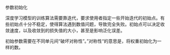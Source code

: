 参数初始化

深度学习模型的训练算法需要靠迭代，要求使用者指定一些开始迭代的初始点。有些初始点十分不稳定，使得算法遇到数值问题，导致完全失败。初始点可以决定收敛速度，以及收敛到的损失值的大小，甚至是影响泛化误差。

初始参数需要在不同单元间“破坏对称性”。”对称性“的意思是，将权重初始化为一样的数。